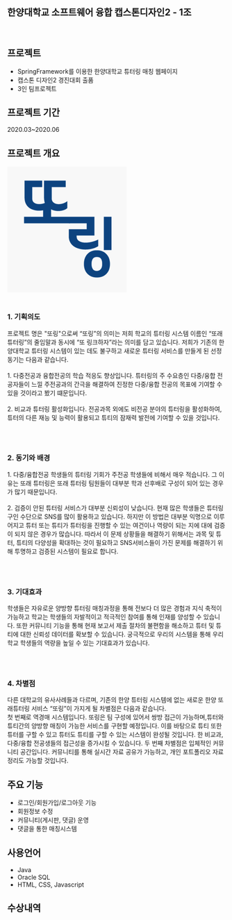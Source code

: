 <h2>한양대학교 소프트웨어 융합 캡스톤디자인2 - 1조</h2>
<br>

## 프로젝트
<ul>
  <li>SpringFramework를 이용한 한양대학교 튜터링 매칭 웹페이지</li>
  <li>캡스톤 디자인2 경진대회 출품</li>
  <li>3인 팀프로젝트</li>
</ul> 
 
## 프로젝트 기간
2020.03~2020.06

## 프로젝트 개요
<img src="./img/ddoring.PNG"><br>
&nbsp;<h3>1. 기획의도</h3>
<p>프로젝트 명은 "또링"으로써 “또링”의 의미는 저희 학교의 튜터링 시스템 이름인 “또래 튜터링”의 줄임말과 동시에 “또 링크하자”라는 의미를 담고 있습니다. 저희가 기존의 한양대학교 튜터링 시스템이 있는 데도 불구하고 새로운 튜터링 서비스를 만들게 된 선정동기는 다음과 같습니다.<br><br>
1. 다중전공과 융합전공의 학습 적응도 향상입니다. 튜터링의 주 수요층인 다중/융합 전공자들이 느낄 주전공과의 간극을 해결하여 진정한 다중/융합 전공의 목표에 기여할 수 있을 것이라고 봤기 떄문입니다.<br>
<br>
2. 비교과 튜터링 활성화입니다. 전공과목 외에도 비전공 분야의 튜터링을 활성화하여, 튜터의 다른 재능 및 능력이 활용되고 튜티의 잠재력 발전에 기여할 수 있을 것입니다. 
 </p><br>
 &nbsp;<h3>2. 동기와 배경</h3>
<p>1. 다중/융합전공 학생들의 튜터링 기회가 주전공 학생들에 비해서 매우 적습니다. 그 이유는 또래 튜터링은 또래 튜터링 팀원들이 대부분 학과 선후배로 구성이 되어 있는 경우가 많기 때문입니다.<br>
<br>  
2. 검증이 안된 튜터링 서비스가 대부분 신뢰성이 낮습니다. 현재 많은 학생들은 튜터링 구인 수단으로 SNS를 많이 활용하고 있습니다. 하지만 이 방법은 대부분 익명으로 이루어지고 튜터 또는 튜티가 튜터링을 진행할 수 있는 여건이나 역량이 되는 지에 대에 검증이 되지 않은 경우가 많습니다. 따라서 이 문제 상황들을 해결하기 위해서는 과목 및 튜터, 튜티의 다양성을 확대하는 것이 필요하고 SNS서비스들이 가진 문제를 해결하기 위해 투명하고 검증된 시스템이 필요로 합니다.</p><br>
&nbsp;<h3>3. 기대효과</h3>
<p>학생들은 자유로운 양방향 튜터링 매칭과정을 통해 전보다 더 많은 경험과 지식 축적이 가능하고 학교는 학생들의 자발적이고 적극적인 참여를 통해 인재를 양성할 수 있습니다.
또한 커뮤니티 기능을 통해 현재 보고서 제출 절차의 불편함을 해소하고 튜터 및 튜티에 대한 신뢰성 데이터를 확보할 수 있습니다. 
궁극적으로 우리의 시스템을 통해 우리 학교 학생들의 역량을 높일 수 있는 기대효과가 있습니다.</p> <br>
&nbsp;<h3>4. 차별점</h3>
<p>다른 대학교의 유사사례들과 다르며, 기존의 한양 튜터링 시스템에 없는 새로운 한양 또래튜터링 서비스 “또링”이 가지게 될 차별점은 다음과 같습니다. <br>첫 번째로 역경매 시스템입니다. 또링은 팀 구성에 있어서 쌍방 접근이 가능하며,튜터와 튜티간의 양방향 매칭이 가능한 서비스를 구현할 예정입니다. 이를 바탕으로 튜티 또한 튜터를 구할 수 있고 튜터도 튜티를 구할 수 있는 시스템이 완성될 것입니다. 한 비교과, 다중/융합 전공생들의 접근성을 증가시킬 수 있습니다. 두 번째 차별점은 입체적인 커뮤니티 공간입니다. 커뮤니티를 통해 실시간 자료 공유가 가능하고, 개인 포트폴리오 자료 정리도 가능할 것입니다.</p>

## 주요 기능
<ul>
  <li>로그인/회원가입/로그아웃 기능</li>
  <li>회원정보 수정</li>
  <li>커뮤니티(게시판, 댓글) 운영</li>
  <li>댓글을 통한 매칭시스템</li>
</ul>

## 사용언어
<ul>
  <li>Java</li>
  <li>Oracle SQL</li>
  <li>HTML, CSS, Javascript</li>
</ul>

## 수상내역

